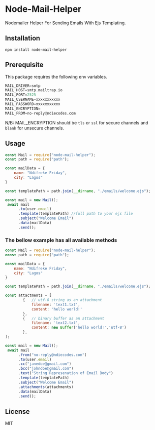 # Node-Mail-Helper

Nodemailer Helper For Sending Emails With Ejs Templating.

## Installation

```
npm install node-mail-helper
```

## Prerequisite

This package requires the following env variables.

```python
MAIL_DRIVER=smtp
MAIL_HOST=smtp.mailtrap.io
MAIL_PORT=2525
MAIL_USERNAME=xxxxxxxxxxx
MAIL_PASSWORD=xxxxxxxxxxx
MAIL_ENCRYPTION=
MAIL_FROM=no-reply@ndiecodes.com
```

N/B: MAIL_ENCRYPTION should be `tls` or `ssl` for secure channels and `blank` for unsecure channels.

## Usage

```js
const Mail = require("node-mail-helper");
const path = require("path");

const mailData = {
    name: "Ndifreke Friday",
    city: "Lagos"
}

const templatePath = path.join(__dirname, "./emails/welcome.ejs");

const mail = new Mail();
 await mail
      .to(user.email)
      .template(templatePath) //full path to your ejs file
      .subject("Welcome Email")
      .data(mailData)
      .send();
```

### The bellow example has all available methods

```js
const Mail = require("node-mail-helper");
const path = require("path");

const mailData = {
    name: "Ndifreke Friday",
    city: "Lagos"
}

const templatePath = path.join(__dirname, "./emails/welcome.ejs");

const attactments = [
        {   // utf-8 string as an attachment
            filename: 'text1.txt',
            content: 'hello world!'
        },
        {   // binary buffer as an attachment
            filename: 'text2.txt',
            content: new Buffer('hello world!','utf-8')
        },
];

const mail = new Mail();
 await mail
      .from("no-reply@ndiecodes.com")
      .to(user.email)
      .cc("janedoe@gmail.com")
      .bcc("johndoe@gmail.com")
      .text("String Represenation of Email Body")
      .template(templatePath)
      .subject("Welcome Email")
      .attachments(attachments)
      .data(mailData)
      .send();
```
## License

MIT